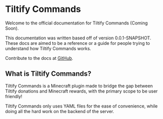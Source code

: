 Tiltify Commands
================

Welcome to the official documentation for Tiltify Commands (Coming Soon).

This documentation was written based off of version 0.0.1-SNAPSHOT. These docs are aimed to be a reference or a guide for people trying to understand how Tiltify Commands works.

Contribute to the docs at [GitHub](https://github.com/Leialoha/tiltify-commands).

What is Tiltify Commands?
-------------------------

Tiltify Commands is a Minecraft plugin made to bridge the gap between Tiltify donations and Minecraft rewards, with the primary scope to be user friendly! 

Tiltify Commands only uses YAML files for the ease of convenience, while doing all the hard work on the backend of the server.